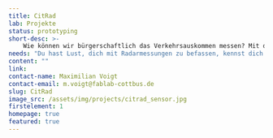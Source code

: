 ```yaml
---
title: CitRad
lab: Projekte
status: prototyping
short-desc: >-
    Wie können wir bürgerschaftlich das Verkehrsauskommen messen? Mit dieser Frage beschäftigen wir uns im Citizen-Science-Projekt CitRad. Ziel ist es, ein einfaches Sensormodul zu bauen, was sich jeder ins Fenster stellen kann, um vorbeifahrende Autos und Fahrräder sowie ihre Geschwindigkeiten zu erfassen. In einem großen Datensatz vereint lässt sich damit das Verkehrsaufkommen einer Stadt selbst bestimmen.
needs: "Du hast Lust, dich mit Radarmessungen zu befassen, kennst dich mit der Detektion von Radarwellen aus oder möchtest dir einfach einen Sensor ins Fenster hängen? Dann komm am Mittwoch, ab 17 Uhr ins FabLab. Beim OpenHackSpace arbeiten wir am Sensor und machen erste Tests. Am 5. Juli, ab 17:30, gibt es eine erste Einführung und gemeinsame Testaktion. Sei dabei!"
content: ""
link:
contact-name: Maximilian Voigt
contact-email: m.voigt@fablab-cottbus.de
slug: CitRad
image_src: /assets/img/projects/citrad_sensor.jpg
firstelement: 1
homepage: true
featured: true
---
```

